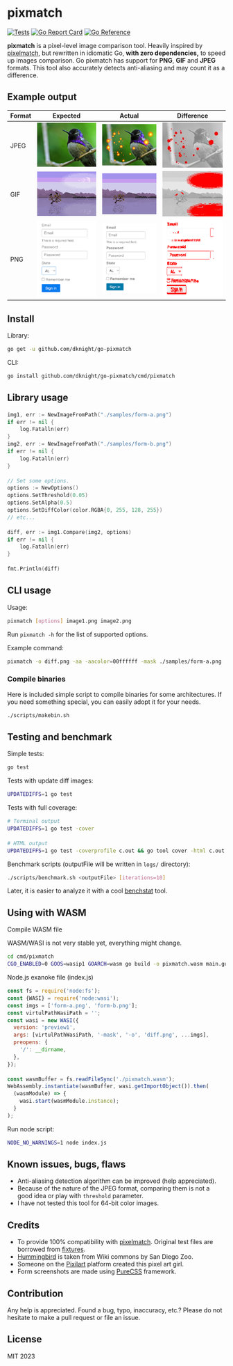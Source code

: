 # pixmatch

[![Tests](https://github.com/dknight/go-pixmatch/actions/workflows/tests.yml/badge.svg)](https://github.com/dknight/go-pixmatch/actions/workflows/tests.yml)
[![Go Report Card](https://goreportcard.com/badge/github.com/dknight/go-pixmatch)](https://goreportcard.com/report/github.com/dknight/go-pixmatch)
[![Go Reference](https://pkg.go.dev/badge/github.com/dknight/go-pixmatch.svg)](https://pkg.go.dev/github.com/dknight/go-pixmatch)

**pixmatch** is a pixel-level image comparison tool. Heavily inspired by
[pixelmatch](https://github.com/mapbox/pixelmatch), but rewritten in idiomatic
Go, **with zero dependencies,** to speed up images comparison.
Go pixmatch has support for **PNG**, **GIF** and **JPEG** formats. This tool
also accurately detects anti-aliasing and may count it as a difference.

## Example output

| Format | Expected                                                                                         | Actual                                                                                           | Difference                                                                                          |
| ------ | ------------------------------------------------------------------------------------------------ | ------------------------------------------------------------------------------------------------ | --------------------------------------------------------------------------------------------------- |
| JPEG   | ![Hummingbird](https://raw.githubusercontent.com/dknight/go-pixmatch/main/samples/bird-a.jpg)    | ![Hummingbird](https://raw.githubusercontent.com/dknight/go-pixmatch/main/samples/bird-b.jpg)    | ![Hummingbird](https://raw.githubusercontent.com/dknight/go-pixmatch/main/samples/bird-diff.jpg)    |
| GIF    | ![Landscape](https://raw.githubusercontent.com/dknight/go-pixmatch/main/samples/landscape-a.gif) | ![Landscape](https://raw.githubusercontent.com/dknight/go-pixmatch/main/samples/landscape-b.gif) | ![Landscape](https://raw.githubusercontent.com/dknight/go-pixmatch/main/samples/landscape-diff.gif) |
| PNG    | ![Form](https://raw.githubusercontent.com/dknight/go-pixmatch/main/samples/form-a.png)           | ![Form](https://raw.githubusercontent.com/dknight/go-pixmatch/main/samples/form-b.png)           | ![Form](https://raw.githubusercontent.com/dknight/go-pixmatch/main/samples/form-aa-diff.png)        |

## Install

Library:

```sh
go get -u github.com/dknight/go-pixmatch
```

CLI:

```sh
go install github.com/dknight/go-pixmatch/cmd/pixmatch
```

## Library usage

```go
img1, err := NewImageFromPath("./samples/form-a.png")
if err != nil {
    log.Fatalln(err)
}
img2, err := NewImageFromPath("./samples/form-b.png")
if err != nil {
    log.Fatalln(err)
}

// Set some options.
options := NewOptions()
options.SetThreshold(0.05)
options.SetAlpha(0.5)
options.SetDiffColor(color.RGBA{0, 255, 128, 255})
// etc...

diff, err := img1.Compare(img2, options)
if err != nil {
    log.Fatalln(err)
}

fmt.Println(diff)
```

## CLI usage

Usage:

```sh
pixmatch [options] image1.png image2.png
```

Run `pixmatch -h` for the list of supported options.

Example command:

```sh
pixmatch -o diff.png -aa -aacolor=00ffffff -mask ./samples/form-a.png ./samples/form-b.png
```

### Compile binaries

Here is included simple script to compile binaries for some architectures.
If you need something special, you can easily adopt it for your needs.

```sh
./scripts/makebin.sh
```

## Testing and benchmark

Simple tests:

```sh
go test
```

Tests with update diff images:

```sh
UPDATEDIFFS=1 go test
```

Tests with full coverage:

```sh
# Terminal output
UPDATEDIFFS=1 go test -cover

# HTML output
UPDATEDIFFS=1 go test -coverprofile c.out && go tool cover -html c.out
```

Benchmark scripts (outputFile will be written in `logs/` directory):

```sh
./scripts/benchmark.sh <outputFile> [iterations=10]
```

Later, it is easier to analyze it with a cool [benchstat](https://pkg.go.dev/golang.org/x/perf/cmd/benchstat) tool.

## Using with WASM

Compile WASM file

WASM/WASI is not very stable yet, everything might change.

```sh
cd cmd/pixmatch
CGO_ENABLED=0 GOOS=wasip1 GOARCH=wasm go build -o pixmatch.wasm main.go
```

Node.js exanoke file (index.js)

```js
const fs = require('node:fs');
const {WASI} = require('node:wasi');
const imgs = ['form-a.png', 'form-b.png'];
const virtulPathWasiPath = '';
const wasi = new WASI({
  version: 'preview1',
  args: [virtulPathWasiPath, '-mask', '-o', 'diff.png', ...imgs],
  preopens: {
    '/': __dirname,
  },
});

const wasmBuffer = fs.readFileSync('./pixmatch.wasm');
WebAssembly.instantiate(wasmBuffer, wasi.getImportObject()).then(
  (wasmModule) => {
    wasi.start(wasmModule.instance);
  }
);
```

Run node script:

```sh
NODE_NO_WARNINGS=1 node index.js
```

## Known issues, bugs, flaws

- Anti-aliasing detection algorithm can be improved (help appreciated).
- Because of the nature of the JPEG format, comparing them is not a good idea or play with `threshold` parameter.
- I have not tested this tool for 64-bit color images.

## Credits

- To provide 100% compatibility with [pixelmatch](https://github.com/mapbox/pixelmatch).
  Original test files are borrowed from [fixtures](https://github.com/mapbox/pixelmatch/tree/main/test/fixtures).
- [Hummingbird](https://commons.wikimedia.org/wiki/File:Hummingbird.jpg) is taken from Wiki commons by San Diego Zoo.
- Someone on the [Pixilart](https://www.pixilart.com/draw/16x16-6ec491154b5c687) platform created this pixel art girl.
- Form screenshots are made using [PureCSS](https://purecss.io/) framework.

## Contribution

Any help is appreciated. Found a bug, typo, inaccuracy, etc.? Please do not hesitate to make a pull request or file an issue.

## License

MIT 2023
